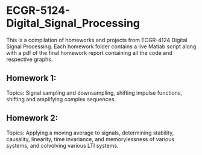 # ECGR-5124-Digital_Signal_Processing
This is a compilation of homeworks and projects from ECGR-4124 Digital Signal Processing. Each homework folder contains a live Matlab script along with a pdf of the final homework report containing all the code and respective graphs.

## Homework 1:
Topics: Signal sampling and downsampling, shifting impulse functions, shifting and amplifying complex sequences. 

## Homework 2:
Topics: Applying a moving average to signals, determining stability, causality, linearity, time invariance, and memorylessness of various systems, and colvolving various LTI systems. 
